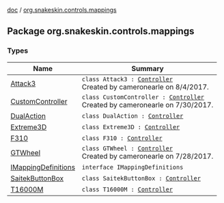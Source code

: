 [doc](../index.md) / [org.snakeskin.controls.mappings](./index.md)

## Package org.snakeskin.controls.mappings

### Types

| Name | Summary |
|---|---|
| [Attack3](-attack3/index.md) | `class Attack3 : `[`Controller`](../org.snakeskin.controls/-controller/index.md)<br>Created by cameronearle on 8/4/2017. |
| [CustomController](-custom-controller/index.md) | `class CustomController : `[`Controller`](../org.snakeskin.controls/-controller/index.md)<br>Created by cameronearle on 7/30/2017. |
| [DualAction](-dual-action/index.md) | `class DualAction : `[`Controller`](../org.snakeskin.controls/-controller/index.md) |
| [Extreme3D](-extreme3-d/index.md) | `class Extreme3D : `[`Controller`](../org.snakeskin.controls/-controller/index.md) |
| [F310](-f310/index.md) | `class F310 : `[`Controller`](../org.snakeskin.controls/-controller/index.md) |
| [GTWheel](-g-t-wheel/index.md) | `class GTWheel : `[`Controller`](../org.snakeskin.controls/-controller/index.md)<br>Created by cameronearle on 7/28/2017. |
| [IMappingDefinitions](-i-mapping-definitions/index.md) | `interface IMappingDefinitions` |
| [SaitekButtonBox](-saitek-button-box/index.md) | `class SaitekButtonBox : `[`Controller`](../org.snakeskin.controls/-controller/index.md) |
| [T16000M](-t16000-m/index.md) | `class T16000M : `[`Controller`](../org.snakeskin.controls/-controller/index.md) |
